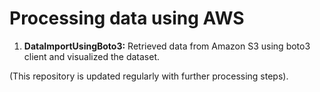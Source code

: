 # Processing data using AWS
1. **DataImportUsingBoto3:** Retrieved data from Amazon S3 using boto3 client and visualized the dataset.

(This repository is updated regularly with further processing steps).
